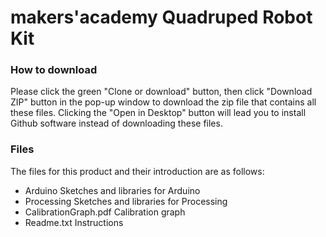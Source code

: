 # makers'academy Quadruped Robot Kit

### How to download  
Please click the green "Clone or download" button, then click "Download ZIP" button in the pop-up window to download the zip file that contains all these files. Clicking the "Open in Desktop" button will lead you to install Github software instead of downloading these files. 

### Files
The files for this product and their introduction are as follows:
- Arduino                 Sketches and libraries for Arduino
- Processing              Sketches and libraries for Processing
- CalibrationGraph.pdf    Calibration graph
- Readme.txt              Instructions

